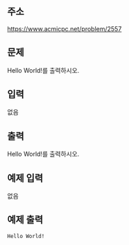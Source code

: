 ## 주소
https://www.acmicpc.net/problem/2557

## 문제
Hello World!를 출력하시오.

## 입력
없음

## 출력
Hello World!를 출력하시오.

## 예제 입력
없음 

## 예제 출력
``` plaintext 
Hello World! 
```
